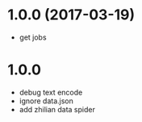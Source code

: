 # 1.0.0 (2017-03-19)

- get jobs

# 1.0.0

- debug text encode
- ignore data.json
- add zhilian data spider